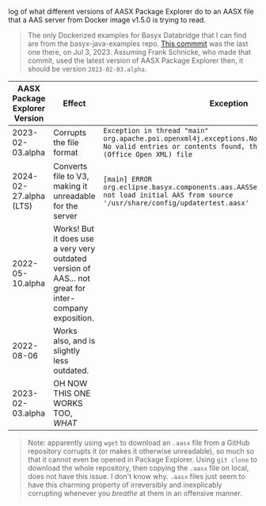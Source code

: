 log of what different versions of AASX Package Explorer do to an AASX file that a AAS server from Docker image v1.5.0 is trying to read.

> The only Dockerized examples for Basyx Databridge that I can find are from the basyx-java-examples repo. [This commmit](https://github.com/eclipse-basyx/basyx-java-examples/commit/8b1404ebef1da375f1acd1e561ed850ace6621b7) was the last one there, on Jul 3, 2023. Assuming Frank Schnicke, who made that commit, used the latest version of AASX Package Explorer then, it should be version `2023-02-03.alpha`.

AASX Package Explorer Version | Effect | Exception
| - | - | - |
2023-02-03.alpha | Corrupts the file format | `Exception in thread "main" org.apache.poi.openxml4j.exceptions.NotOfficeXmlFileException: No valid entries or contents found, this is not a valid OOXML (Office Open XML) file`
2024-02-27.alpha (LTS) | Converts file to V3, making it unreadable for the server | `[main] ERROR org.eclipse.basyx.components.aas.AASServerComponent -- Could not load initial AAS from source '/usr/share/config/updatertest.aasx'`
2022-05-10.alpha | Works! But it does use a very very outdated version of AAS... not great for inter-company exposition. | 
2022-08-06 | Works also, and is slightly less outdated.
2023-02-03.alpha | OH NOW THIS ONE WORKS TOO, *WHAT*

> Note: apparently using `wget` to download an `.aasx` file from a GitHub repository corrupts it (or makes it otherwise unreadable), so much so that it cannot even be opened in Package Explorer. Using `git clone` to download the whole repository, then copying the `.aasx` file on local, does not have this issue. I don't know why. `.aasx` files just seem to have this charming property of irreversibly and inexplicably corrupting whenever you *breathe* at them in an offensive manner.